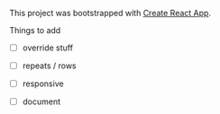 This project was bootstrapped with [Create React App](https://github.com/facebookincubator/create-react-app).

Things to add
- [ ] override stuff
- [ ] repeats / rows
- [ ] responsive
- [ ] document

